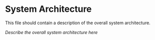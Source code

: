 # System Architecture

This file should contain a description of the overall system architecture.

*Describe the overall system architecture here*

